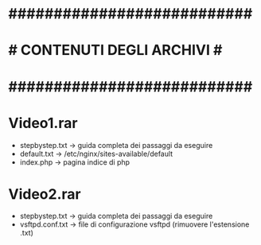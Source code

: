 # ########################### #
# # CONTENUTI DEGLI ARCHIVI # #
# ########################### #

# Video1.rar

- stepbystep.txt	-> guida completa dei passaggi da eseguire
- default.txt		-> /etc/nginx/sites-available/default
- index.php		-> pagina indice di php

# Video2.rar

- stepbystep.txt	-> guida completa dei passaggi da eseguire
- vsftpd.conf.txt	-> file di configurazione vsftpd (rimuovere l'estensione .txt)
